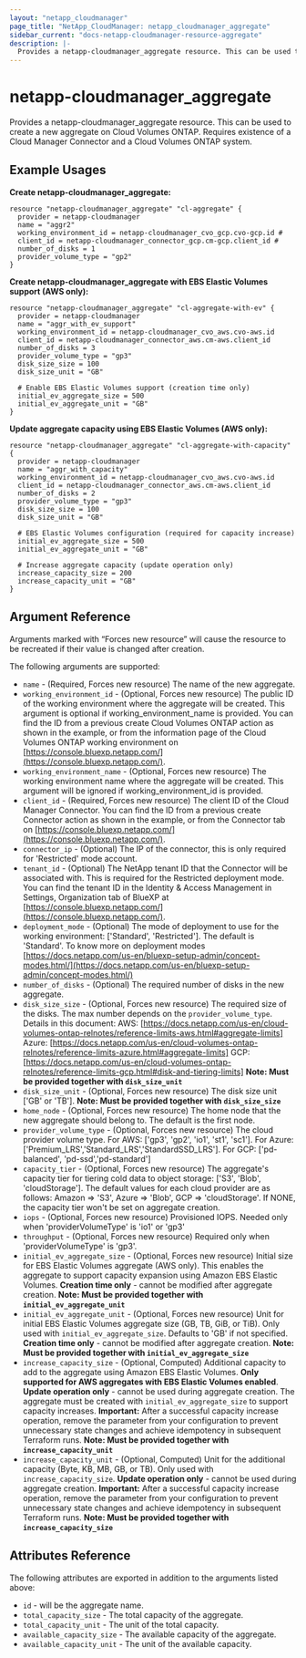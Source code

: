 ```yaml
---
layout: "netapp_cloudmanager"
page_title: "NetApp_CloudManager: netapp_cloudmanager_aggregate"
sidebar_current: "docs-netapp-cloudmanager-resource-aggregate"
description: |-
  Provides a netapp-cloudmanager_aggregate resource. This can be used to create a new aggregate on Cloud Volumes ONTAP.
---
```


# netapp-cloudmanager_aggregate

Provides a netapp-cloudmanager_aggregate resource. This can be used to create a new aggregate on Cloud Volumes ONTAP.
Requires existence of a Cloud Manager Connector and a Cloud Volumes ONTAP system.

## Example Usages

**Create netapp-cloudmanager_aggregate:**

```
resource "netapp-cloudmanager_aggregate" "cl-aggregate" {
  provider = netapp-cloudmanager
  name = "aggr2"
  working_environment_id = netapp-cloudmanager_cvo_gcp.cvo-gcp.id #
  client_id = netapp-cloudmanager_connector_gcp.cm-gcp.client_id #
  number_of_disks = 1
  provider_volume_type = "gp2"
}
```

**Create netapp-cloudmanager_aggregate with EBS Elastic Volumes support (AWS only):**

```
resource "netapp-cloudmanager_aggregate" "cl-aggregate-with-ev" {
  provider = netapp-cloudmanager
  name = "aggr_with_ev_support"
  working_environment_id = netapp-cloudmanager_cvo_aws.cvo-aws.id
  client_id = netapp-cloudmanager_connector_aws.cm-aws.client_id
  number_of_disks = 3
  provider_volume_type = "gp3"
  disk_size_size = 100
  disk_size_unit = "GB"
  
  # Enable EBS Elastic Volumes support (creation time only)
  initial_ev_aggregate_size = 500
  initial_ev_aggregate_unit = "GB"
}
```

**Update aggregate capacity using EBS Elastic Volumes (AWS only):**

```
resource "netapp-cloudmanager_aggregate" "cl-aggregate-with-capacity" {
  provider = netapp-cloudmanager
  name = "aggr_with_capacity"
  working_environment_id = netapp-cloudmanager_cvo_aws.cvo-aws.id
  client_id = netapp-cloudmanager_connector_aws.cm-aws.client_id
  number_of_disks = 2
  provider_volume_type = "gp3"
  disk_size_size = 100
  disk_size_unit = "GB"
  
  # EBS Elastic Volumes configuration (required for capacity increase)
  initial_ev_aggregate_size = 500
  initial_ev_aggregate_unit = "GB"
  
  # Increase aggregate capacity (update operation only)
  increase_capacity_size = 200
  increase_capacity_unit = "GB"
}
```

## Argument Reference

Arguments marked with “Forces new resource” will cause the resource to be recreated if their value is changed after creation.

The following arguments are supported:

* `name` - (Required, Forces new resource) The name of the new aggregate.
* `working_environment_id` - (Optional, Forces new resource) The public ID of the working environment where the aggregate will be created. This argument is optional if working_environment_name is provided. You can find the ID from a previous create Cloud Volumes ONTAP action as shown in the example, or from the information page of the Cloud Volumes ONTAP working environment on [https://console.bluexp.netapp.com/](https://console.bluexp.netapp.com/).
* `working_environment_name` - (Optional, Forces new resource) The working environment name where the aggregate will be created. This argument will be ignored if working_environment_id is provided.
* `client_id` - (Required, Forces new resource) The client ID of the Cloud Manager Connector. You can find the ID from a previous create Connector action as shown in the example, or from the Connector tab on [https://console.bluexp.netapp.com/](https://console.bluexp.netapp.com/).
* `connector_ip` - (Optional) The IP of the connector, this is only required for 'Restricted' mode account.
* `tenant_id` - (Optional) The NetApp tenant ID that the Connector will be associated with. This is required for the Restricted deployment mode. You can find the tenant ID in the Identity & Access Management in Settings, Organization tab of BlueXP at [https://console.bluexp.netapp.com/](https://console.bluexp.netapp.com/).
* `deployment_mode` - (Optional) The mode of deployment to use for the working environment: ['Standard', 'Restricted']. The default is 'Standard'. To know more on deployment modes [https://docs.netapp.com/us-en/bluexp-setup-admin/concept-modes.html/](https://docs.netapp.com/us-en/bluexp-setup-admin/concept-modes.html/)
* `number_of_disks` - (Optional) The required number of disks in the new aggregate.
* `disk_size_size` - (Optional, Forces new resource) The required size of the disks. The max number depends on the `provider_volume_type`. Details in this document: AWS: [https://docs.netapp.com/us-en/cloud-volumes-ontap-relnotes/reference-limits-aws.html#aggregate-limits] Azure: [https://docs.netapp.com/us-en/cloud-volumes-ontap-relnotes/reference-limits-azure.html#aggregate-limits] GCP: [https://docs.netapp.com/us-en/cloud-volumes-ontap-relnotes/reference-limits-gcp.html#disk-and-tiering-limits] **Note: Must be provided together with `disk_size_unit`**
* `disk_size_unit` - (Optional, Forces new resource) The disk size unit ['GB' or 'TB']. **Note: Must be provided together with `disk_size_size`**
* `home_node` - (Optional, Forces new resource) The home node that the new aggregate should belong to. The default is the first node.
* `provider_volume_type` - (Optional, Forces new resource) The cloud provider volume type. For AWS: ['gp3', 'gp2', 'io1', 'st1', 'sc1']. For Azure: ['Premium_LRS','Standard_LRS','StandardSSD_LRS']. For GCP: ['pd-balanced', 'pd-ssd','pd-standard']
* `capacity_tier` - (Optional, Forces new resource) The aggregate's capacity tier for tiering cold data to object storage: ['S3', 'Blob', 'cloudStorage']. The default values for each cloud provider are as follows: Amazon => 'S3', Azure => 'Blob', GCP => 'cloudStorage'. If NONE, the capacity tier won't be set on aggregate creation.
* `iops` - (Optional, Forces new resource) Provisioned IOPS. Needed only when 'providerVolumeType' is 'io1' or 'gp3'
* `throughput` - (Optional, Forces new resource) Required only when 'providerVolumeType' is 'gp3'.
* `initial_ev_aggregate_size` - (Optional, Forces new resource) Initial size for EBS Elastic Volumes aggregate (AWS only). This enables the aggregate to support capacity expansion using Amazon EBS Elastic Volumes. **Creation time only** - cannot be modified after aggregate creation. **Note: Must be provided together with `initial_ev_aggregate_unit`**
* `initial_ev_aggregate_unit` - (Optional, Forces new resource) Unit for initial EBS Elastic Volumes aggregate size (GB, TB, GiB, or TiB). Only used with `initial_ev_aggregate_size`. Defaults to 'GB' if not specified. **Creation time only** - cannot be modified after aggregate creation. **Note: Must be provided together with `initial_ev_aggregate_size`**
* `increase_capacity_size` - (Optional, Computed) Additional capacity to add to the aggregate using Amazon EBS Elastic Volumes. **Only supported for AWS aggregates with EBS Elastic Volumes enabled**. **Update operation only** - cannot be used during aggregate creation. The aggregate must be created with `initial_ev_aggregate_size` to support capacity increases. **Important:** After a successful capacity increase operation, remove the parameter from your configuration to prevent unnecessary state changes and achieve idempotency in subsequent Terraform runs. **Note: Must be provided together with `increase_capacity_unit`**
* `increase_capacity_unit` - (Optional, Computed) Unit for the additional capacity (Byte, KB, MB, GB, or TB). Only used with `increase_capacity_size`. **Update operation only** - cannot be used during aggregate creation. **Important:** After a successful capacity increase operation, remove the parameter from your configuration to prevent unnecessary state changes and achieve idempotency in subsequent Terraform runs. **Note: Must be provided together with `increase_capacity_size`**

## Attributes Reference

The following attributes are exported in addition to the arguments listed above:

* `id` - will be the aggregate name.
* `total_capacity_size` - The total capacity of the aggregate.
* `total_capacity_unit` - The unit of the total capacity.
* `available_capacity_size` - The available capacity of the aggregate.
* `available_capacity_unit` - The unit of the available capacity.

